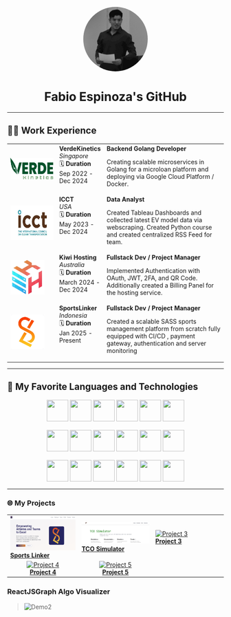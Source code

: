 
<p align="center">
  <img src="./assets/profilePic.jpg" width="150" height="150" style="border-radius: 50%;" alt="Fabio Espinoza" />
</p>

<h1 align="center">Fabio Espinoza's GitHub</h1>

---

## 🧑‍💻 Work Experience

<table>
<!-- verde -->
  <tr>
  <td width="100" valign="center">
    <img src="./assets/verdeLogo.png" width="100" height="50" alt="VerdeKinetics Logo" />
  </td>
  <td valign="top">
    <strong>VerdeKinetics</strong><br/>
    <em>Singapore</em><br/>
    <span>🗓️ <strong> Duration </strong> <br /> Sep 2022 -  <br/>Dec 2024</span>
  </td>
  <td valign="top">
    <strong>Backend Golang Developer</strong>
    <p>Creating scalable microservices in Golang for a microloan platform and deploying via Google Cloud Platform / Docker.</p>
  </td>
</tr>

<!-- ICCT -->
  <tr>
    <td width="100" valign="center">
      <img src="./assets/icctLogo.jpg" width="160" height="80" alt="Company 1 Logo" />
    </td>
    <td valign="top">
    <strong>ICCT </strong><br/>
    <em>USA</em><br/>
     <span>🗓️ <strong> Duration </strong> <br /> May 2023 -  <br/>Dec 2024</span>
  </td>
  <td valign="top">
    <strong>Data Analyst</strong>
    <p>Created Tableau Dashboards and collected latest EV model data via webscraping. Created Python course and created centralized RSS Feed for team.</p>
  </td>
  </tr>

  <!-- KIWIHOSTING -->
  <tr>
    <td width="100" valign="center">
      <img src="./assets/khbg.png" width="80" height="80"/>
    </td>
    <td valign="top">
    <strong>Kiwi Hosting</strong><br/>
    <em>Australia</em><br/>
     <span>🗓️ <strong> Duration </strong> <br /> March 2024 -  <br/>Dec 2024</span>
  </td>
  <td valign="top">
    <strong>Fullstack Dev / Project Manager</strong>
    <p>Implemented Authentication with OAuth, JWT, 2FA, and QR Code. Additionally created a Billing Panel for the hosting service.</p>
  </td>
  </tr>

  <!-- SportsLinker -->
  <tr>
    <td width="100" valign="center">
      <img src="./assets/sl_logo_transparent.png" width="80" height="80"/>
    </td>
    <td valign="top">
    <strong>SportsLinker</strong><br/>
    <em>Indonesia</em><br/>
     <span>🗓️ <strong> Duration </strong> <br /> Jan 2025 -  <br/>Present</span>
  </td>
  <td valign="top">
    <strong>Fullstack Dev / Project Manager</strong>
    <p>Created a scalable SASS sports management platform from scratch fully equipped with CI/CD , payment gateway, authentication and server monitoring</p>
  </td>
  </tr>
</table>



---

## 🚀 My Favorite Languages and Technologies

<p align="center">
  <img src="https://cdn0.iconfinder.com/data/icons/logos-brands-in-colors/128/react-256.png" width="50" height="50"/>
  <img src="https://img.icons8.com/color/2x/golang.png" width="50" height="50"/>
  <img src="https://cdn4.iconfinder.com/data/icons/logos-and-brands/512/267_Python_logo-256.png" width="50" height="50"/>
  <img src="https://cdn3.iconfinder.com/data/icons/logos-and-brands-adobe/512/181_Java-256.png" width="50" height="50"/>
  <img src="https://cdn1.iconfinder.com/data/icons/application-file-formats/128/javascript-128.png" width="50" height="50"/>
  <img src="https://cdn1.iconfinder.com/data/icons/logotypes/32/badge-html-5-256.png" width="50" height="50"/>
  <br/><br/>
  <img src="https://cdn2.iconfinder.com/data/icons/file-types-59/512/scss-256.png" width="50" height="50"/>
  <img src="https://cdn4.iconfinder.com/data/icons/logos-and-brands/512/97_Docker_logo_logos-256.png" width="50" height="50"/>
  <img src="https://cdn2.iconfinder.com/data/icons/amazon-aws-stencils/100/Non-Service_Specific_copy__AWS_Cloud-256.png" width="50" height="50"/>
  <img src="https://cdn2.iconfinder.com/data/icons/format-file-3/32/38_sql-256.png" width="50" height="50"/>
  <img src="https://cdn4.iconfinder.com/data/icons/logos-3/181/MySQL-256.png" width="50" height="50"/>
  <img src="https://cdn4.iconfinder.com/data/icons/logos-3/512/mongodb-2-256.png" width="50" height="50"/>
  <br/><br/>
  <img src="https://cdn3.iconfinder.com/data/icons/logos-brands-3/24/logo_brand_brands_logos_linux-256.png" width="50" height="50"/>
  <img src="https://cdn1.iconfinder.com/data/icons/programing-development-8/24/nginx_logo-1024.png " width="50" height="50"/>
  <img src="https://cdn3.iconfinder.com/data/icons/social-media-2169/24/social_media_social_media_logo_git-512.png " width="50" height="50"/>
  <img src="https://cdn3.iconfinder.com/data/icons/logos-brands-3/24/logo_brand_brands_logos_adobe_photoshop-256.png" width="50" height="50"/>
  <img src="https://cdn4.iconfinder.com/data/icons/logos-and-brands/512/16_Aftereffects_After_Effects_Adobe_logo_logos-256.png" width="50" height="50"/>
  <img src="https://cdn4.iconfinder.com/data/icons/small-n-flat/24/file-premiere-256.png" width="50" height="50"/>
</p>
</div>

---

### 🌐 My Projects

<table>
  <tr>
    <td valign="center" width="200">
      <a href="https://sportslinkerhq.com">
        <img src="./assets/sportsLinkerSite.png" width="200" height="80" alt="Project 1"/><br/>
        <strong halign="center">Sports Linker</strong>
      </a>
    </td>
    <td valign="center" width="200">
      <a href="https://tco-simulator.fabrzy.dev">
        <img src="./assets/tcoSim.png" width="200" alt="Project 2"/><br/>
        <strong>TCO Simulator</strong>
      </a>
    </td>
    <td valign="center" width="200">
      <a href="https://yourproject3.com" target="_blank">
        <img src="./assets/project3.png" width="150" alt="Project 3"/><br/>
        <strong>Project 3</strong>
      </a>
    </td>
  </tr>
  <tr>
    <td align="center" width="200">
      <a href="https://yourproject4.com" target="_blank">
        <img src="./assets/project4.png" width="150" alt="Project 4"/><br/>
        <strong>Project 4</strong>
      </a>
    </td>
    <td align="center" width="200">
      <a href="https://yourproject5.com" target="_blank">
        <img src="./assets/project5.png" width="150" alt="Project 5"/><br/>
        <strong>Project 5</strong>
      </a>
    </td>
    <td align="center" width="200">
      <!-- Leave this cell empty if you don't have a 6th -->
    </td>
  </tr>
</table>

### ReactJSGraph Algo Visualizer

> ![Demo2](https://media.giphy.com/media/fchbIhjqvfu84rxLqi/giphy.gif)


